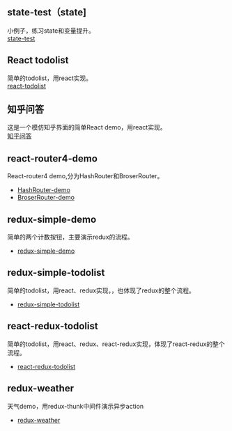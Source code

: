 ## state-test（state]
小例子，练习state和变量提升。  
[state-test](state-test/README.md)

## React todolist
简单的todolist，用react实现。   
[react-todolist](react-todolist/README.md)

## 知乎问答
这是一个模仿知乎界面的简单React demo，用react实现。   
[知乎问答](react-zhihu/README.md)

## react-router4-demo
React-router4 demo,分为HashRouter和BroserRouter。   
- [HashRouter-demo](react-router4-demo/hash-router-demo/README.md)
- [BroserRouter-demo](react-router4-demo/browser-router-demo/README.md)

## redux-simple-demo
简单的两个计数按钮，主要演示redux的流程。     
- [redux-simple-demo](redux-simple-demo/README.md)

## redux-simple-todolist
简单的todolist，用react、redux实现，，也体现了redux的整个流程。   
- [redux-simple-todolist](redux-simple-todolist/README.md)

## react-redux-todolist
简单的todolist，用react、redux、react-redux实现，体现了react-redux的整个流程。  
- [react-redux-todolist](react-redux-todolist/README.md)

## redux-weather
天气demo，用redux-thunk中间件演示异步action   
- [redux-weather](redux-weather/README.md)






